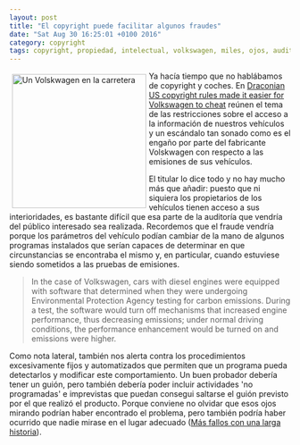 ```yaml
---
layout: post
title: "El copyright puede facilitar algunos fraudes"
date: "Sat Aug 30 16:25:01 +0100 2016"
category: copyright
tags: copyright, propiedad, intelectual, volkswagen, miles, ojos, auditoría, vigilancia, pruebas, fallos
---
```




<a href="https://www.flickr.com/photos/fernand0/2968897323" title="Un Volskwagen en la carretera"><img src="https://c2.staticflickr.com/4/3189/2968897323_a296cc521b_m.jpg" width="240"  alt="Un Volskwagen en la carretera" style="float:left; margin:5px"></a>
Ya hacía tiempo que no hablábamos de copyright y coches. En [Draconian US copyright rules made it easier for Volkswagen to cheat](http://qz.com/509418/draconian-us-copyright-rules-made-it-easier-for-volkswagen-to-cheat/) reúnen el tema de las restricciones sobre el acceso a la información de nuestros vehículos y un escándalo tan sonado como es el engaño por parte del fabricante Volskwagen con respecto a las emisiones de sus vehículos.

El titular lo dice todo y no hay mucho más que añadir: puesto que ni siquiera los propietarios de los vehículos tienen acceso a sus interioridades, es bastante difícil que esa parte de la auditoría que vendría del público interesado sea realizada. Recordemos que el fraude vendría porque los parámetros del vehículo podían cambiar de la mano de algunos programas instalados que serían capaces de determinar en que circunstancias se encontraba el mismo y, en particular, cuando estuviese siendo sometidos a las pruebas de emisiones.

> In the case of Volkswagen, cars with diesel engines were equipped with software that determined when they were undergoing Environmental Protection Agency testing for carbon emissions. During a test, the software would turn off mechanisms that increased engine performance, thus decreasing emissions; under normal driving conditions, the performance enhancement would be turned on and emissions were higher.

Como nota lateral, también nos alerta contra los procedimientos excesivamente fijos y automatizados que permiten que un programa pueda detectarlos y modificar este comportamiento. Un buen probador debería tener un guión, pero también debería poder incluir actividades 'no programadas' e imprevistas que puedan consegui saltarse el guión previsto por el que realizó el producto.
Porque conviene no olvidar que esos ojos mirando podrían haber encontrado el problema, pero también podría haber ocurrido que nadie mirase en el lugar adecuado ([Más fallos con una larga historia](http://fernand0.github.io/Mas-Sobre-Fallos-Viejos/)).

